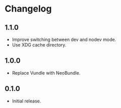 # Changelog

## 1.1.0

- Improve switching between dev and nodev mode.
- Use XDG cache directory.

## 1.0.0

- Replace Vundle with NeoBundle.

## 0.1.0

- Initial release.
